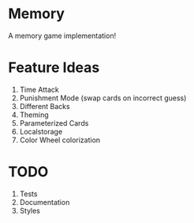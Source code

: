 # Memory
A memory game implementation!

# Feature Ideas
1. Time Attack
2. Punishment Mode (swap cards on incorrect guess)
3. Different Backs
4. Theming
5. Parameterized Cards
6. Localstorage
7. Color Wheel colorization

# TODO
1. Tests
2. Documentation
3. Styles
